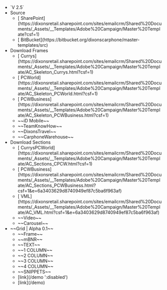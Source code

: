 <ul>
  <li class="version">`V 2.5`</li>
  <li class="level-1">Source
    <ul>
      <li class="active-link">[<i class="fas fa-cloud-download-alt"></i> SharePoint](https://dixonsretail.sharepoint.com/sites/emailcrm/Shared%20Documents/_Assets/__Templates/Adobe%20Campaign/Master%20Template?csf=1)</li>
      <li class="active-link">[<i class="fas fa-code-branch"></i> BitBucket](https://bitbucket.org/dixonscarphone/master-templates/src)</li>
    </ul>
  <li class="level-1">Download Frames
    <ul>
      <li class="active-link">[<i class="fas fa-download"></i> Currys](https://dixonsretail.sharepoint.com/sites/emailcrm/Shared%20Documents/_Assets/__Templates/Adobe%20Campaign/Master%20Template/AC_Skeleton_Currys.html?csf=1)</li>
      <li class="active-link">[<i class="fas fa-download"></i> PCWorld](https://dixonsretail.sharepoint.com/sites/emailcrm/Shared%20Documents/_Assets/__Templates/Adobe%20Campaign/Master%20Template/AC_Skeleton_PCWorld.html?csf=1)</li>
      <li class="active-link">[<i class="fas fa-download"></i> PCWBusiness](https://dixonsretail.sharepoint.com/sites/emailcrm/Shared%20Documents/_Assets/__Templates/Adobe%20Campaign/Master%20Template/AC_Skeleton_PCWBusiness.html?csf=1)</li>
      <li class="disable-link"><i class="fas fa-times"></i> ~~iD Mobile~~</li>
      <li class="disable-link"><i class="fas fa-times"></i> ~~TeamKnowHow~~</li>
      <li class="disable-link"><i class="fas fa-times"></i> ~~DixonsTravel~~</li>
      <li class="disable-link"><i class="fas fa-times"></i> ~~CarphoneWarehouse~~</li>
    </ul>
  </li>
  <li class="level-1">Download Sections
    <ul>
      <li class="active-link">[<i class="fas fa-download"></i> CurrysPCWorld](https://dixonsretail.sharepoint.com/sites/emailcrm/Shared%20Documents/_Assets/__Templates/Adobe%20Campaign/Master%20Template/AC_Sections_CPCW.html?csf=1)</li>
      <li class="active-link">[<i class="fas fa-download"></i> PCWBusiness](https://dixonsretail.sharepoint.com/sites/emailcrm/Shared%20Documents/_Assets/__Templates/Adobe%20Campaign/Master%20Template/AC_Sections_PCWBusiness.html?csf=1&e=6a3403629d8740949ef87c5ba6f963af)</li>
      <li class="active-link">[<i class="fas fa-download"></i> VML](https://dixonsretail.sharepoint.com/sites/emailcrm/Shared%20Documents/_Assets/__Templates/Adobe%20Campaign/Master%20Template/AC_VML.html?csf=1&e=6a3403629d8740949ef87c5ba6f963af)</li>
      <li class="disable-link"><i class="fas fa-times"></i> ~~Video~~</li>
      <li class="disable-link"><i class="fas fa-times"></i> ~~Carousel~~</li>
    </ul>
  </li>
  <li class="level-1">~~Grid | Alpha 0.1~~
    <ul>
      <li class="disable-link"><i class="fas fa-times"></i><!-- <i class="fas fa-th-list"></i> --> ~~Frame~~</li>
      <li class="disable-link"><i class="fas fa-times"></i><!-- <i class="fas fa-th-list"></i> --> ~~mBNR~~</li>
      <li class="disable-link"><i class="fas fa-times"></i><!-- <i class="fas fa-th-list"></i> --> ~~TEXT~~</li>
      <li class="disable-link"><i class="fas fa-times"></i><!-- <i class="fas fa-th-list"></i> --> ~~1 COLUMN~~</li>
      <li class="disable-link"><i class="fas fa-times"></i><!-- <i class="fas fa-th-list"></i> --> ~~2 COLUMN~~</li>
      <li class="disable-link"><i class="fas fa-times"></i><!-- <i class="fas fa-th-list"></i> --> ~~3 COLUMN~~</li>
      <li class="disable-link"><i class="fas fa-times"></i><!-- <i class="fas fa-th-list"></i> --> ~~4 COLUMN~~</li>
      <li class="disable-link"><i class="fas fa-times"></i><!-- <i class="fas fa-th-list"></i> --> ~~SNIPPETS~~</li>
      <li><i class="fas fa-times"></i><!-- <i class="fas fa-th-list"></i> --> [link](/demo ':disabled')</li>
      <li><i class="fas fa-times"></i><!-- <i class="fas fa-th-list"></i> --> [link](/demo)</li>
    </ul>
  </li>
</ul>
